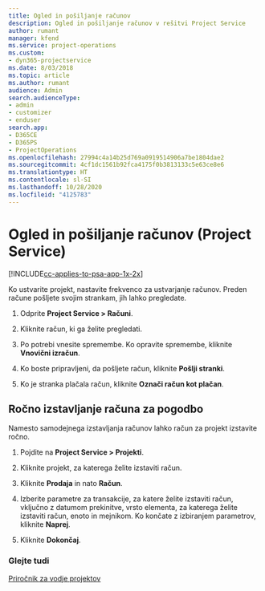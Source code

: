 ```yaml
---
title: Ogled in pošiljanje računov
description: Ogled in pošiljanje računov v rešitvi Project Service
author: rumant
manager: kfend
ms.service: project-operations
ms.custom:
- dyn365-projectservice
ms.date: 8/03/2018
ms.topic: article
ms.author: rumant
audience: Admin
search.audienceType:
- admin
- customizer
- enduser
search.app:
- D365CE
- D365PS
- ProjectOperations
ms.openlocfilehash: 27994c4a14b25d769a0919514906a7be1804dae2
ms.sourcegitcommit: 4cf1dc1561b92fca4175f0b3813133c5e63ce8e6
ms.translationtype: HT
ms.contentlocale: sl-SI
ms.lasthandoff: 10/28/2020
ms.locfileid: "4125783"
---
```

# <a name="view-and-send-invoices-project-service"></a>Ogled in pošiljanje računov (Project Service)

[!INCLUDE[cc-applies-to-psa-app-1x-2x](../includes/cc-applies-to-psa-app-1x-2x.md)]

Ko ustvarite projekt, nastavite frekvenco za ustvarjanje računov. Preden račune pošljete svojim strankam, jih lahko pregledate.  
  
1.  Odprite **Project Service > Računi**.  
  
2.  Kliknite račun, ki ga želite pregledati.  
  
3.  Po potrebi vnesite spremembe. Ko opravite spremembe, kliknite **Vnovični izračun**.  
  
4.  Ko boste pripravljeni, da pošljete račun, kliknite **Pošlji stranki**.  
  
5.  Ko je stranka plačala račun, kliknite **Označi račun kot plačan**.  
  
## <a name="manually-invoice-a-contract"></a>Ročno izstavljanje računa za pogodbo  
 Namesto samodejnega izstavljanja računov lahko račun za projekt izstavite ročno.  
  
1.  Pojdite na **Project Service > Projekti**.  
  
2.  Kliknite projekt, za katerega želite izstaviti račun.  
  
3.  Kliknite **Prodaja** in nato **Račun**.  
  
4.  Izberite parametre za transakcije, za katere želite izstaviti račun, vključno z datumom prekinitve, vrsto elementa, za katerega želite izstaviti račun, enoto in mejnikom. Ko končate z izbiranjem parametrov, kliknite **Naprej**.  
  
5.  Kliknite **Dokončaj**.  
  
### <a name="see-also"></a>Glejte tudi  
 [Priročnik za vodje projektov](../psa/project-manager-guide.md)
